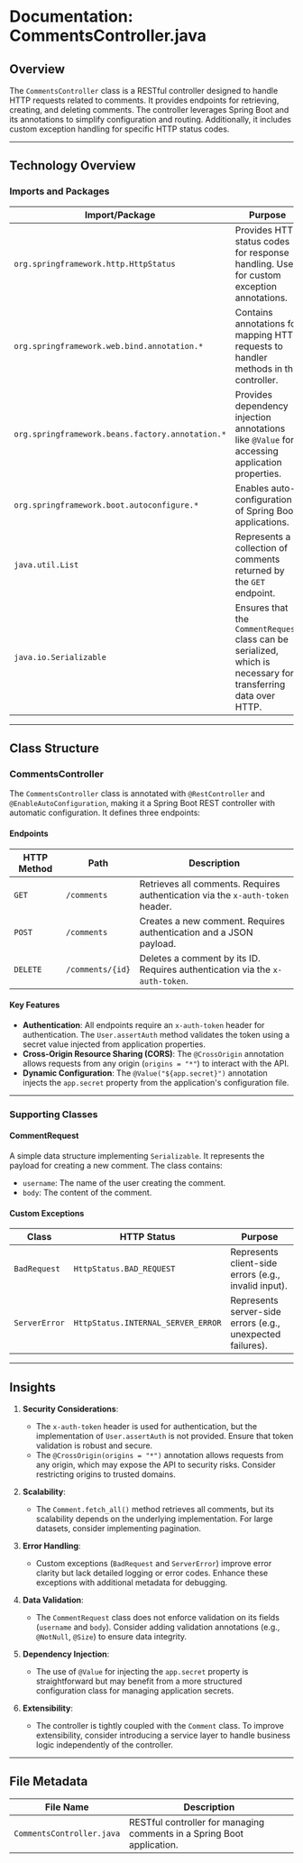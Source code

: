 # Documentation: CommentsController.java

## Overview
The `CommentsController` class is a RESTful controller designed to handle HTTP requests related to comments. It provides endpoints for retrieving, creating, and deleting comments. The controller leverages Spring Boot and its annotations to simplify configuration and routing. Additionally, it includes custom exception handling for specific HTTP status codes.

---

## Technology Overview

### Imports and Packages
| **Import/Package** | **Purpose** |
|---------------------|-------------|
| `org.springframework.http.HttpStatus` | Provides HTTP status codes for response handling. Used for custom exception annotations. |
| `org.springframework.web.bind.annotation.*` | Contains annotations for mapping HTTP requests to handler methods in the controller. |
| `org.springframework.beans.factory.annotation.*` | Provides dependency injection annotations like `@Value` for accessing application properties. |
| `org.springframework.boot.autoconfigure.*` | Enables auto-configuration of Spring Boot applications. |
| `java.util.List` | Represents a collection of comments returned by the `GET` endpoint. |
| `java.io.Serializable` | Ensures that the `CommentRequest` class can be serialized, which is necessary for transferring data over HTTP. |

---

## Class Structure

### CommentsController
The `CommentsController` class is annotated with `@RestController` and `@EnableAutoConfiguration`, making it a Spring Boot REST controller with automatic configuration. It defines three endpoints:

#### Endpoints
| **HTTP Method** | **Path**         | **Description**                                                                 |
|------------------|------------------|---------------------------------------------------------------------------------|
| `GET`           | `/comments`      | Retrieves all comments. Requires authentication via the `x-auth-token` header. |
| `POST`          | `/comments`      | Creates a new comment. Requires authentication and a JSON payload.             |
| `DELETE`        | `/comments/{id}` | Deletes a comment by its ID. Requires authentication via the `x-auth-token`.   |

#### Key Features
- **Authentication**: All endpoints require an `x-auth-token` header for authentication. The `User.assertAuth` method validates the token using a secret value injected from application properties.
- **Cross-Origin Resource Sharing (CORS)**: The `@CrossOrigin` annotation allows requests from any origin (`origins = "*"`) to interact with the API.
- **Dynamic Configuration**: The `@Value("${app.secret}")` annotation injects the `app.secret` property from the application's configuration file.

---

### Supporting Classes

#### CommentRequest
A simple data structure implementing `Serializable`. It represents the payload for creating a new comment. The class contains:
- `username`: The name of the user creating the comment.
- `body`: The content of the comment.

#### Custom Exceptions
| **Class**       | **HTTP Status**         | **Purpose**                                                                 |
|------------------|-------------------------|-----------------------------------------------------------------------------|
| `BadRequest`    | `HttpStatus.BAD_REQUEST` | Represents client-side errors (e.g., invalid input).                       |
| `ServerError`   | `HttpStatus.INTERNAL_SERVER_ERROR` | Represents server-side errors (e.g., unexpected failures).                 |

---

## Insights

1. **Security Considerations**:
   - The `x-auth-token` header is used for authentication, but the implementation of `User.assertAuth` is not provided. Ensure that token validation is robust and secure.
   - The `@CrossOrigin(origins = "*")` annotation allows requests from any origin, which may expose the API to security risks. Consider restricting origins to trusted domains.

2. **Scalability**:
   - The `Comment.fetch_all()` method retrieves all comments, but its scalability depends on the underlying implementation. For large datasets, consider implementing pagination.

3. **Error Handling**:
   - Custom exceptions (`BadRequest` and `ServerError`) improve error clarity but lack detailed logging or error codes. Enhance these exceptions with additional metadata for debugging.

4. **Data Validation**:
   - The `CommentRequest` class does not enforce validation on its fields (`username` and `body`). Consider adding validation annotations (e.g., `@NotNull`, `@Size`) to ensure data integrity.

5. **Dependency Injection**:
   - The use of `@Value` for injecting the `app.secret` property is straightforward but may benefit from a more structured configuration class for managing application secrets.

6. **Extensibility**:
   - The controller is tightly coupled with the `Comment` class. To improve extensibility, consider introducing a service layer to handle business logic independently of the controller.

---

## File Metadata
| **File Name** | **Description** |
|---------------|-----------------|
| `CommentsController.java` | RESTful controller for managing comments in a Spring Boot application. |

